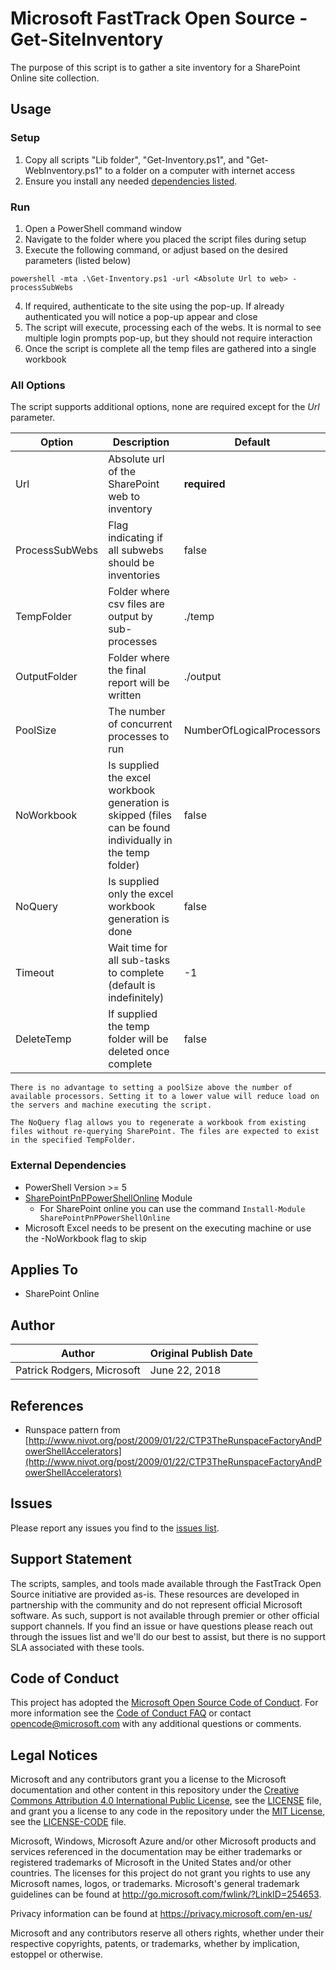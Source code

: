 # Microsoft FastTrack Open Source - Get-SiteInventory

The purpose of this script is to gather a site inventory for a SharePoint Online site collection.

## Usage

### Setup

1. Copy all scripts "Lib folder", "Get-Inventory.ps1", and "Get-WebInventory.ps1" to a folder on a computer with internet access
2. Ensure you install any needed [dependencies listed](#external-dependencies).

### Run

1. Open a PowerShell command window
2. Navigate to the folder where you placed the script files during setup
3. Execute the following command, or adjust based on the desired parameters (listed below)

`powershell -mta .\Get-Inventory.ps1 -url <Absolute Url to web> -processSubWebs`

4. If required, authenticate to the site using the pop-up. If already authenticated you will notice a pop-up appear and close
5. The script will execute, processing each of the webs. It is normal to see multiple login prompts pop-up, but they should not require interaction
6. Once the script is complete all the temp files are gathered into a single workbook

### All Options

The script supports additional options, none are required except for the _Url_ parameter.

|Option|Description|Default
|----|--------------------------|--------------------------
|Url|Absolute url of the SharePoint web to inventory|**required**
|ProcessSubWebs|Flag indicating if all subwebs should be inventories|false
|TempFolder|Folder where csv files are output by sub-processes|./temp
|OutputFolder|Folder where the final report will be written|./output
|PoolSize|The number of concurrent processes to run|NumberOfLogicalProcessors
|NoWorkbook|Is supplied the excel workbook generation is skipped (files can be found individually in the temp folder)|false
|NoQuery|Is supplied only the excel workbook generation is done|false
|Timeout|Wait time for all sub-tasks to complete (default is indefinitely)|-1
|DeleteTemp|If supplied the temp folder will be deleted once complete|false


```
There is no advantage to setting a poolSize above the number of available processors. Setting it to a lower value will reduce load on the servers and machine executing the script.
```

```
The NoQuery flag allows you to regenerate a workbook from existing files without re-querying SharePoint. The files are expected to exist in the specified TempFolder.
```

### External Dependencies

- PowerShell Version >= 5
- [SharePointPnPPowerShellOnline](https://github.com/SharePoint/PnP-PowerShell) Module
  - For SharePoint online you can use the command `Install-Module SharePointPnPPowerShellOnline`
- Microsoft Excel needs to be present on the executing machine or use the -NoWorkbook flag to skip

## Applies To

- SharePoint Online

## Author

|Author|Original Publish Date
|----|--------------------------
|Patrick Rodgers, Microsoft|June 22, 2018|

## References

- Runspace pattern from [http://www.nivot.org/post/2009/01/22/CTP3TheRunspaceFactoryAndPowerShellAccelerators](http://www.nivot.org/post/2009/01/22/CTP3TheRunspaceFactoryAndPowerShellAccelerators)

## Issues

Please report any issues you find to the [issues list](../../../../issues).

## Support Statement

The scripts, samples, and tools made available through the FastTrack Open Source initiative are provided as-is. These resources are developed in partnership with the community and do not represent official Microsoft software. As such, support is not available through premier or other official support channels. If you find an issue or have questions please reach out through the issues list and we'll do our best to assist, but there is no support SLA associated with these tools.

## Code of Conduct

This project has adopted the [Microsoft Open Source Code of Conduct](https://opensource.microsoft.com/codeofconduct/).
For more information see the [Code of Conduct FAQ](https://opensource.microsoft.com/codeofconduct/faq/) or
contact [opencode@microsoft.com](mailto:opencode@microsoft.com) with any additional questions or comments.

## Legal Notices

Microsoft and any contributors grant you a license to the Microsoft documentation and other content
in this repository under the [Creative Commons Attribution 4.0 International Public License](https://creativecommons.org/licenses/by/4.0/legalcode),
see the [LICENSE](https://github.com/Microsoft/FastTrack/blob/master/LICENSE) file, and grant you a license to any code in the repository under the [MIT License](https://opensource.org/licenses/MIT), see the
[LICENSE-CODE](https://github.com/Microsoft/FastTrack/blob/master/LICENSE-CODE) file.

Microsoft, Windows, Microsoft Azure and/or other Microsoft products and services referenced in the documentation
may be either trademarks or registered trademarks of Microsoft in the United States and/or other countries.
The licenses for this project do not grant you rights to use any Microsoft names, logos, or trademarks.
Microsoft's general trademark guidelines can be found at http://go.microsoft.com/fwlink/?LinkID=254653.

Privacy information can be found at https://privacy.microsoft.com/en-us/

Microsoft and any contributors reserve all others rights, whether under their respective copyrights, patents,
or trademarks, whether by implication, estoppel or otherwise.
